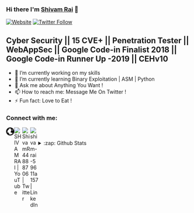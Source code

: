 ### Hi there I'm [Shivam Rai](https://shivamrai2003.github.io/) 👋

[![Website](https://img.shields.io/website?label=shivamrai2003.github.io&style=for-the-badge&url=https://shivamrai2003.github.io/)](https://shivamrai2003.github.io/)
[![Twitter Follow](https://img.shields.io/twitter/follow/shivam24rai?color=1DA1F2&logo=twitter&style=for-the-badge)](https://twitter.com/intent/follow?original_referer=https%3A%2F%2Fgithub.com%2FcodeSTACKr&screen_name=shivam24rai)

## Cyber Security || 15 CVE+ || Penetration Tester || WebAppSec || Google Code-in Finalist 2018 || Google Code-in Runner Up -2019 || CEHv10


- 🔭 I’m currently working on my skills 
- 🌱 I’m currently learning Binary Exploitation | ASM | Python
- 💬 Ask me about Anything You Want !
- 📫 How to reach me: Message Me On Twitter !
- ⚡ Fun fact: Love to Eat !

### Connect with me:

[<img align="left" alt="shivamrai2003.github.io" width="22px" src="https://raw.githubusercontent.com/iconic/open-iconic/master/svg/globe.svg" />](shivamrai2003.github.io)
[<img align="left" alt="SHIVAM RAI | YouTube" width="22px" src="https://cdn.jsdelivr.net/npm/simple-icons@v3/icons/youtube.svg" />](https://www.youtube.com/channel/UC4rMye-fbZtLe1Z3kcWSIAg)
[<img align="left" alt="ShivamR44888706 | Twitter" width="22px" src="https://cdn.jsdelivr.net/npm/simple-icons@v3/icons/twitter.svg" />](https://twitter.com/shivam24rai)
[<img align="left" alt="shivam-rai-59611a157 | LinkedIn" width="22px" src="https://cdn.jsdelivr.net/npm/simple-icons@v3/icons/linkedin.svg" />](https://www.linkedin.com/in/shivam-rai-59611a157)

<br />
<br />

<details>
  <summary>:zap: Github Stats</summary>

  <img align="left" alt="Shivam Rai Github Stats" src="https://github-readme-stats.vercel.app/api?username=ShivamRai2003&count_private=true&show_icons=true&hide_border=true&theme=tokyonight" />

</details>
